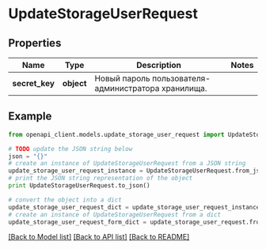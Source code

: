 # UpdateStorageUserRequest


## Properties
Name | Type | Description | Notes
------------ | ------------- | ------------- | -------------
**secret_key** | **object** | Новый пароль пользователя-администратора хранилища. | 

## Example

```python
from openapi_client.models.update_storage_user_request import UpdateStorageUserRequest

# TODO update the JSON string below
json = "{}"
# create an instance of UpdateStorageUserRequest from a JSON string
update_storage_user_request_instance = UpdateStorageUserRequest.from_json(json)
# print the JSON string representation of the object
print UpdateStorageUserRequest.to_json()

# convert the object into a dict
update_storage_user_request_dict = update_storage_user_request_instance.to_dict()
# create an instance of UpdateStorageUserRequest from a dict
update_storage_user_request_form_dict = update_storage_user_request.from_dict(update_storage_user_request_dict)
```
[[Back to Model list]](../README.md#documentation-for-models) [[Back to API list]](../README.md#documentation-for-api-endpoints) [[Back to README]](../README.md)


